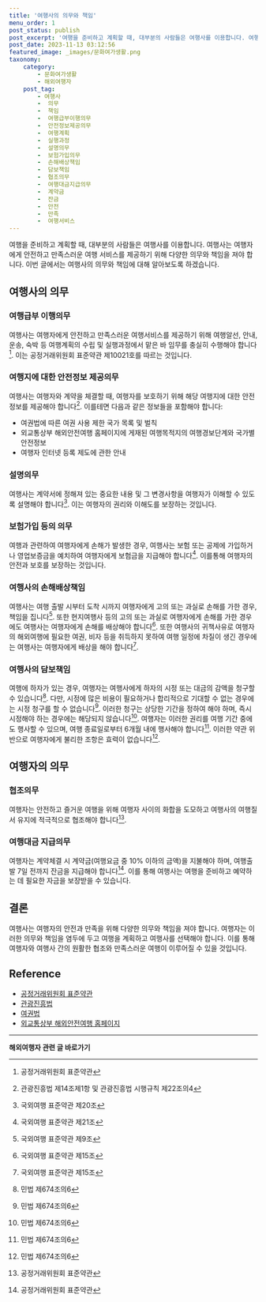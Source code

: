 ```yaml
---
title: '여행사의 의무와 책임'
menu_order: 1
post_status: publish
post_excerpt: '여행을 준비하고 계획할 때, 대부분의 사람들은 여행사를 이용합니다. 여행사는 여행자에게 안전하고 만족스러운 여행 서비스를 제공하기 위해 다양한 의무와 책임을 져야 합니다. 이번 글에서는 여행사의 의무와 책임에 대해 알아보도록 하겠습니다.'
post_date: 2023-11-13 03:12:56
featured_image: _images/문화여가생활.png
taxonomy:
    category:
        - 문화여가생활
        - 해외여행자
    post_tag:
        - 여행사
        -  의무
        -  책임
        -  여행급부이행의무
        -  안전정보제공의무
        -  여행계획
        -  실행과정
        -  설명의무
        -  보험가입의무
        -  손해배상책임
        -  담보책임
        -  협조의무
        -  여행대금지급의무
        -  계약금
        -  잔금
        -  안전
        -  만족
        -  여행서비스
---
```



여행을 준비하고 계획할 때, 대부분의 사람들은 여행사를 이용합니다. 여행사는 여행자에게 안전하고 만족스러운 여행 서비스를 제공하기 위해 다양한 의무와 책임을 져야 합니다. 이번 글에서는 여행사의 의무와 책임에 대해 알아보도록 하겠습니다.

## 여행사의 의무

### 여행급부 이행의무

여행사는 여행자에게 안전하고 만족스러운 여행서비스를 제공하기 위해 여행알선, 안내, 운송, 숙박 등 여행계획의 수립 및 실행과정에서 맡은 바 임무를 충실히 수행해야 합니다[^1]. 이는 공정거래위원회 표준약관 제10021호를 따르는 것입니다.

### 여행지에 대한 안전정보 제공의무

여행사는 여행자와 계약을 체결할 때, 여행자를 보호하기 위해 해당 여행지에 대한 안전정보를 제공해야 합니다[^2]. 이를테면 다음과 같은 정보들을 포함해야 합니다:
- 여권법에 따른 여권 사용 제한 국가 목록 및 벌칙
- 외교통상부 해외안전여행 홈페이지에 게재된 여행목적지의 여행경보단계와 국가별 안전정보
- 여행자 인터넷 등록 제도에 관한 안내

### 설명의무

여행사는 계약서에 정해져 있는 중요한 내용 및 그 변경사항을 여행자가 이해할 수 있도록 설명해야 합니다[^3]. 이는 여행자의 권리와 이해도를 보장하는 것입니다.

### 보험가입 등의 의무

여행과 관련하여 여행자에게 손해가 발생한 경우, 여행사는 보험 또는 공제에 가입하거나 영업보증금을 예치하여 여행자에게 보험금을 지급해야 합니다[^4]. 이를통해 여행자의 안전과 보호를 보장하는 것입니다.

### 여행사의 손해배상책임

여행사는 여행 출발 시부터 도착 시까지 여행자에게 고의 또는 과실로 손해를 가한 경우, 책임을 집니다[^5]. 또한 현지여행사 등의 고의 또는 과실로 여행자에게 손해를 가한 경우에도 여행사는 여행자에게 손해를 배상해야 합니다[^6]. 또한 여행사의 귀책사유로 여행자의 해외여행에 필요한 여권, 비자 등을 취득하지 못하여 여행 일정에 차질이 생긴 경우에는 여행사는 여행자에게 배상을 해야 합니다[^6].

### 여행사의 담보책임

여행에 하자가 있는 경우, 여행자는 여행사에게 하자의 시정 또는 대금의 감액을 청구할 수 있습니다[^7]. 다만, 시정에 많은 비용이 필요하거나 합리적으로 기대할 수 없는 경우에는 시정 청구를 할 수 없습니다[^7]. 이러한 청구는 상당한 기간을 정하여 해야 하며, 즉시 시정해야 하는 경우에는 해당되지 않습니다[^7]. 여행자는 이러한 권리를 여행 기간 중에도 행사할 수 있으며, 여행 종료일로부터 6개월 내에 행사해야 합니다[^7]. 이러한 약관 위반으로 여행자에게 불리한 조항은 효력이 없습니다[^7].

## 여행자의 의무

### 협조의무

여행자는 안전하고 즐거운 여행을 위해 여행자 사이의 화합을 도모하고 여행사의 여행질서 유지에 적극적으로 협조해야 합니다[^1].

### 여행대금 지급의무

여행자는 계약체결 시 계약금(여행요금 중 10% 이하의 금액)을 지불해야 하며, 여행출발 7일 전까지 잔금을 지급해야 합니다[^1]. 이를 통해 여행사는 여행을 준비하고 예약하는 데 필요한 자금을 보장받을 수 있습니다.

## 결론

여행사는 여행자의 안전과 만족을 위해 다양한 의무와 책임을 져야 합니다. 여행자는 이러한 의무와 책임을 염두에 두고 여행을 계획하고 여행사를 선택해야 합니다. 이를 통해 여행자와 여행사 간의 원활한 협조와 만족스러운 여행이 이루어질 수 있을 것입니다.

[^1]: 공정거래위원회 표준약관
[^2]: 관광진흥법 제14조제1항 및 관광진흥법 시행규칙 제22조의4
[^3]: 국외여행 표준약관 제20조
[^4]: 국외여행 표준약관 제21조
[^5]: 국외여행 표준약관 제9조
[^6]: 국외여행 표준약관 제15조
[^7]: 민법 제674조의6

## Reference

- [공정거래위원회 표준약관](https://www.ftc.go.kr/www/bizCommView.do?key=315&apv_perm_no=202100000367&apv_grp_no=A0224&searchCnd=&searchWrd=)
- [관광진흥법](https://www.law.go.kr/%EB%B2%95%EB%A0%B9/관광진흥법)
- [여권법](https://www.law.go.kr/%EB%B2%95%EB%A0%B9/여권법)
- [외교통상부 해외안전여행 홈페이지](https://www.0404.go.kr/dev/new/main/index.html)
<!-- wp:separator -->
<hr class="wp-block-separator has-alpha-channel-opacity"/>
<!-- /wp:separator -->

<!-- wp:group {"backgroundColor":"base","layout":{"type":"constrained"}} -->
<div class="wp-block-group has-base-background-color has-background"><!-- wp:paragraph {"align":"center","fontSize":"medium"} -->
<p class="has-text-align-center has-large-font-size"><strong>해외여행자 관련 글 바로가기</strong></p>
<!-- /wp:paragraph -->


<!-- wp:latest-posts
{"categories":[{"id":14870,"count":19,"description":"","link":"https://uknowlaw.com/category/%ed%95%b4%ec%99%b8%ec%97%ac%ed%96%89%ec%9e%90/","name":"해외여행자","slug":"해외여행자","taxonomy":"category","parent":0,"meta":[],"_links":{"self":[{"href":"https://uknowlaw.com/wp-json/wp/v2/categories/14870"}],"collection":[{"href":"https://uknowlaw.com/wp-json/wp/v2/categories"}],"about":[{"href":"https://uknowlaw.com/wp-json/wp/v2/taxonomies/category"}],"wp:post_type":[{"href":"https://uknowlaw.com/wp-json/wp/v2/posts?categories=14870"}],"curies":[{"name":"wp","href":"https://api.w.org/{rel}","templated":true}]}}],"postsToShow":100,"excerptLength":28,"postLayout":"grid","columns":2,"featuredImageAlign":"left","featuredImageSizeSlug":"large","fontSize":"small"} /--></div>
<!-- /wp:group -->